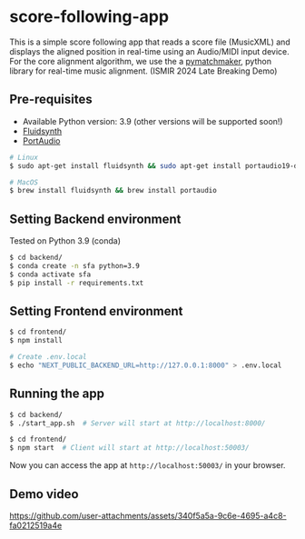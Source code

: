 # score-following-app

This is a simple score following app that reads a score file (MusicXML) and displays the aligned position in real-time using an Audio/MIDI input device. For the core alignment algorithm, we use the a [pymatchmaker](https://github.com/pymatchmaker/matchmaker), python library for real-time music alignment. (ISMIR 2024 Late Breaking Demo)

## Pre-requisites

- Available Python version: 3.9 (other versions will be supported soon!)
- [Fluidsynth](https://www.fluidsynth.org/)
- [PortAudio](https://www.portaudio.com/)

```bash
# Linux
$ sudo apt-get install fluidsynth && sudo apt-get install portaudio19-dev

# MacOS
$ brew install fluidsynth && brew install portaudio
```

## Setting Backend environment

Tested on Python 3.9 (conda)

```bash
$ cd backend/
$ conda create -n sfa python=3.9
$ conda activate sfa
$ pip install -r requirements.txt
```

## Setting Frontend environment

```bash
$ cd frontend/
$ npm install

# Create .env.local
$ echo "NEXT_PUBLIC_BACKEND_URL=http://127.0.0.1:8000" > .env.local
```

## Running the app

```bash
$ cd backend/
$ ./start_app.sh  # Server will start at http://localhost:8000/
```

```bash
$ cd frontend/
$ npm start  # Client will start at http://localhost:50003/
```

Now you can access the app at `http://localhost:50003/` in your browser.

## Demo video

https://github.com/user-attachments/assets/340f5a5a-9c6e-4695-a4c8-fa0212519a4e
